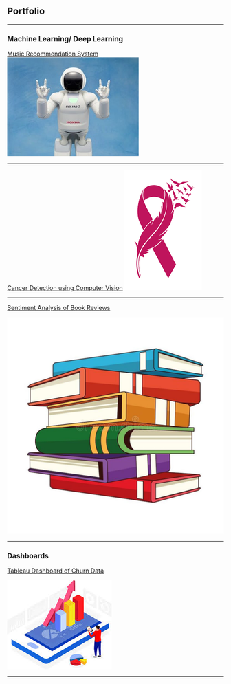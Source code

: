 ## Portfolio

---

### Machine Learning/ Deep Learning 

[Music Recommendation System](https://github.com/brp221/Music-Reccomendation-System)
<img src="images/rec_sys_img.jpeg?raw=true"/>

---
[Cancer Detection using Computer Vision](/pdf/sample_presentation.pdf)
<img src="images/cancer_detection_img.png?raw=true"/>

---
[Sentiment Analysis of Book Reviews](https://github.com/brp221/Sentiment-Analysis-of-Book-Reviews)

<img src="images/book_review_img_2.jpeg?raw=true"/>

---
### Dashboards

[Tableau Dashboard of Churn Data](https://public.tableau.com/app/profile/bratislav2462/viz/Churn_Workbook/DraftDashboard?publish=yes)

<img src="images/dashboard_img.jpeg?raw=true"/>



---
<!-- <p style="font-size:11px">Page template forked from <a href="https://github.com/evanca/quick-portfolio">evanca</a></p> -->
<!-- Remove above link if you don't want to attibute -->
